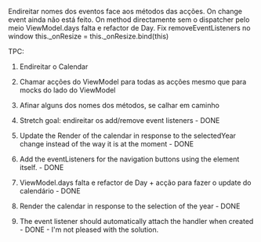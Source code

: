 Endireitar nomes dos eventos face aos métodos das acções.
   On change event ainda não está feito.
   On method directamente sem o dispatcher pelo meio
   ViewModel.days falta e refactor de Day.
   Fix removeEventListeners no window
   this._onResize = this._onResize.bind(this)

TPC:
1. Endireitar o Calendar
2. Chamar acções do ViewModel para todas as acções mesmo que para mocks do lado do ViewModel
3. Afinar alguns dos nomes dos métodos, se calhar em caminho
4. Stretch goal: endireitar os add/remove event listeners - DONE

5. Update the Render of the calendar in response to the selectedYear change instead of the way it is at the moment - DONE
6. Add the eventListeners for the navigation buttons using the element itself. - DONE
7. ViewModel.days falta e refactor de Day + acção para fazer o update do calendário - DONE
8. Render the calendar in response to the selection of the year - DONE
9. The event listener should automatically attach the handler when created - DONE - I'm not pleased with the solution.
